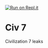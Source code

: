 [![Run on Repl.it](https://replit.com/badge/github/Electro-Corp/WorldSimJava)](https://replit.com/new/github/Electro-Corp/WorldSimJava)
# Civ 7
Civilization 7 leaks
